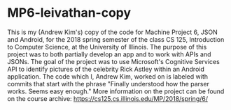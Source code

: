 # MP6-leivathan-copy
This is my (Andrew Kim's) copy of the code for Machine Project 6, JSON and Android, for the 2018 spring semester of the class CS 125, Introduction to Computer Science, at the University of Illinois. The purpose of this project was to both partially develop an app and to work with APIs and JSONs.
The goal of the project was to use Microsoft's Cognitive Services API to identify pictures of the celebrity Rick Astley within an Android application. The code which I, Andrew Kim, worked on is labeled with commits that start with the phrase "Finally understood how the parser works. Seems easy enough."
More information on the project can be found on the course archive: https://cs125.cs.illinois.edu/MP/2018/spring/6/
